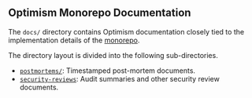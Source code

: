 ## Optimism Monorepo Documentation

The `docs/` directory contains Optimism documentation closely tied to the implementation details of the [monorepo](https://github.com/ethereum-optimism/optimism).

The directory layout is divided into the following sub-directories.

- [`postmortems/`](./postmortems/): Timestamped post-mortem documents.
- [`security-reviews`](./security-reviews/): Audit summaries and other security review documents.
